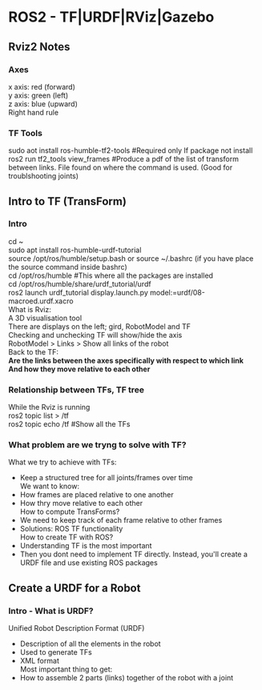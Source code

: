 # **ROS2 - TF|URDF|RViz|Gazebo**  
## **Rviz2 Notes**  
### **Axes**  
x axis: red (forward)  
y axis: green (left)  
z axis: blue (upward)  
Right hand rule  
### **TF Tools**  
sudo aot install ros-humble-tf2-tools #Required only If package not install  
ros2 run tf2_tools view_frames #Produce a pdf of the list of transform between links. File found on where the command is used. (Good for troublshooting joints)  

## **Intro to TF (TransForm)**  
### **Intro**  
cd ~  
sudo apt install ros-humble-urdf-tutorial  
source /opt/ros/humble/setup.bash or source ~/.bashrc (if you have place the source command inside bashrc)  
cd /opt/ros/humble #This where all the packages are installed  
cd /opt/ros/humble/share/urdf_tutorial/urdf  
ros2 launch urdf_tutorial display.launch.py model:=urdf/08-macroed.urdf.xacro  
What is Rviz:  
A 3D visualisation tool  
There are displays on the left; gird, RobotModel and TF  
Checking and unchecking TF will show/hide the axis  
RobotModel > Links > Show all links of the robot  
Back to the TF:  
**Are the links between the axes specifically with respect to which link**  
**And how they move relative to each other**  
### **Relationship between TFs, TF tree**  
While the Rviz is running  
ros2 topic list > /tf   
ros2 topic echo /tf #Show all the TFs
### **What problem are we tryng to solve with TF?**  
What we try to achieve with TFs:  
- Keep a structured tree for all joints/frames over time  
We want to know:  
- How frames are placed relative to one another  
- How thry move relative to each other  
How to compute TransForms?  
- We need to keep track of each frame relative to other frames  
- Solutions: ROS TF functionality  
How to create TF with ROS?
- Understanding TF is the most important
- Then you dont need to implement TF directly. Instead, you'll create a URDF file and use existing ROS packages  
## **Create a URDF for a Robot**  
### **Intro - What is URDF?**  
Unified Robot Description Format (URDF)  
- Description of all the elements in the robot
- Used to generate TFs  
- XML format  
Most important thing to get:
- How to assemble 2 parts (links) together of the robot with a joint
